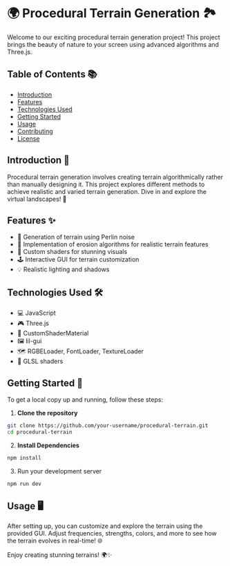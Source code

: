 # 🌍 Procedural Terrain Generation 🏞️

Welcome to our exciting procedural terrain generation project! This project brings the beauty of nature to your screen using advanced algorithms and Three.js.

## Table of Contents 📚

- [Introduction](#introduction)
- [Features](#features)
- [Technologies Used](#technologies-used)
- [Getting Started](#getting-started)
- [Usage](#usage)
- [Contributing](#contributing)
- [License](#license)

## Introduction 🌟

Procedural terrain generation involves creating terrain algorithmically rather than manually designing it. This project explores different methods to achieve realistic and varied terrain generation. Dive in and explore the virtual landscapes! 🌄

## Features ✨

- 🌱 Generation of terrain using Perlin noise
- 🌊 Implementation of erosion algorithms for realistic terrain features
- 🎨 Custom shaders for stunning visuals
- 🕹️ Interactive GUI for terrain customization
- 💡 Realistic lighting and shadows

## Technologies Used 🛠️

- 💻 JavaScript
- 🎮 Three.js
- 🎨 CustomShaderMaterial
- 🖼️ lil-gui
- 🗺️ RGBELoader, FontLoader, TextureLoader
- 📜 GLSL shaders

## Getting Started 🚀

To get a local copy up and running, follow these steps:

1. **Clone the repository**

```bash
git clone https://github.com/your-username/procedural-terrain.git
cd procedural-terrain
```
2. **Install Dependencies**
```bash
npm install
```
3. Run your development server

```bash
npm run dev
```

## Usage 🖥️

After setting up, you can customize and explore the terrain using the provided GUI. Adjust frequencies, strengths, colors, and more to see how the terrain evolves in real-time! 🌐

Enjoy creating stunning terrains! 🌍✨


